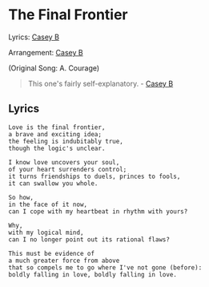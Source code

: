 # The Final Frontier

Lyrics: [Casey B](/casey-b)

Arrangement: [Casey B](/casey-b)

(Original Song: A. Courage)

> This one's fairly self-explanatory. - [Casey B](/casey-b)
## Lyrics

    Love is the final frontier,
    a brave and exciting idea;
    the feeling is indubitably true,
    though the logic's unclear.

    I know love uncovers your soul,
    of your heart surrenders control;
    it turns friendships to duels, princes to fools,
    it can swallow you whole.

    So how,
    in the face of it now,
    can I cope with my heartbeat in rhythm with yours?

    Why,
    with my logical mind,
    can I no longer point out its rational flaws?

    This must be evidence of
    a much greater force from above
    that so compels me to go where I've not gone (before):
    boldly falling in love, boldly falling in love.